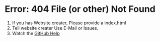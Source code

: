 # Error: 404 File (or other) Not Found

1. If you has Website creater, Please provide a index.html
2. Tell website creater Use E-Mail or Issues.
3. Watch the [GitHub Help](https://help.github.com)
